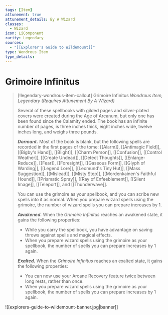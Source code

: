 ```yaml
---
tags: [Item]
attunement: true
attunement_details: By A Wizard
classes:
  - Wizard
icon: LiComponent
rarity: Legendary
sources:
  - "[[Explorer's Guide to Wildemount]]"
type: Wondrous Item
type_details: 
---
```

# Grimoire Infinitus
>[!legendary-wondrous-item-callout] Grimoire Infinitus
>*Wondrous Item, Legendary (Requires Attunement By A Wizard)*
>
>Several of these spellbooks with gilded pages and silver-plated covers were created during the Age of Arcanum, but only one has been found since the Calamity ended. The book has an infinite number of pages, is three inches thick, eight inches wide, twelve inches long, and weighs three pounds.
>
>***Dormant.*** Most of the book is blank, but the following spells are recorded in the first pages of the tome: [[Alarm]], [[Antimagic Field]], [[Bigby's Hand]], [[Blight]], [[Charm Person]], [[Confusion]], [[Control Weather]], [[Create Undead]], [[Detect Thoughts]], [[Enlarge-Reduce]], [[Fear]], [[Foresight]], [[Gaseous Form]], [[Glyph of Warding]], [[Legend Lore]], [[Leomund's Tiny Hut]], [[Mass Suggestion]], [[Mislead]], [[Misty Step]], [[Mordenkainen's Faithful Hound]], [[Prismatic Spray]], [[Ray of Enfeeblement]], [[Silent Image]], [[Teleport]], and [[Thunderwave]].
>
>You can use the grimoire as your spellbook, and you can scribe new spells into it as normal. When you prepare wizard spells using the grimoire, the number of wizard spells you can prepare increases by 1.
>
>***Awakened.*** When the *Grimoire Infinitus* reaches an awakened state, it gains the following properties:
>
>* While you carry the spellbook, you have advantage on saving throws against spells and magical effects.
>* When you prepare wizard spells using the grimoire as your spellbook, the number of spells you can prepare increases by 1 again.
>
>***Exalted.*** When the *Grimoire Infinitus* reaches an exalted state, it gains the following properties:
>
>* You can now use your Arcane Recovery feature twice between long rests, rather than once.
>* When you prepare wizard spells using the grimoire as your spellbook, the number of spells you can prepare increases by 1 again.

![[explorers-guide-to-wildemount-banner.jpg|banner]]

